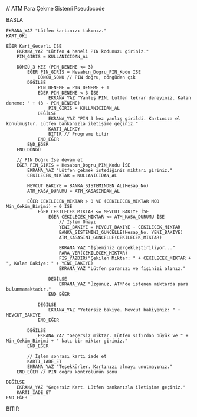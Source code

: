 // ATM Para Çekme Sistemi Pseudocode

BASLA

    EKRANA_YAZ "Lütfen kartınızı takınız."
    KART_OKU

    EĞER Kart_Gecerli İSE
        EKRANA_YAZ "Lütfen 4 haneli PIN kodunuzu giriniz."
        PIN_GIRIS = KULLANICIDAN_AL

        DÖNGÜ 3 KEZ (PIN_DENEME <= 3)
            EĞER PIN_GIRIS = Hesabın_Dogru_PIN_Kodu İSE
                DÖNGÜ_SONU // PIN doğru, döngüden çık
            DEĞİLSE
                PIN_DENEME = PIN_DENEME + 1
                EĞER PIN_DENEME < 3 İSE
                    EKRANA_YAZ "Yanlış PIN. Lütfen tekrar deneyiniz. Kalan deneme: " + (3 - PIN_DENEME)
                    PIN_GIRIS = KULLANICIDAN_AL
                DEĞİLSE
                    EKRANA_YAZ "PIN 3 kez yanlış girildi. Kartınıza el konulmuştur. Lütfen bankanızla iletişime geçiniz."
                    KARTI_ALIKOY
                    BITIR // Programı bitir
                END_EĞER
            END_EĞER
        END_DÖNGÜ

        // PIN Doğru İse devam et
        EĞER PIN_GIRIS = Hesabın_Dogru_PIN_Kodu İSE
            EKRANA_YAZ "Lütfen çekmek istediğiniz miktarı giriniz."
            CEKILECEK_MIKTAR = KULLANICIDAN_AL

            MEVCUT_BAKIYE = BANKA_SISTEMINDEN_AL(Hesap_No)
            ATM_KASA_DURUMU = ATM_KASASINDAN_AL

            EĞER CEKILECEK_MIKTAR > 0 VE (CEKILECEK_MIKTAR MOD Min_Cekim_Birimi) = 0 İSE
                EĞER CEKILECEK_MIKTAR <= MEVCUT_BAKIYE İSE
                    EĞER CEKILECEK_MIKTAR <= ATM_KASA_DURUMU İSE
                        // İşlem Onayı
                        YENI_BAKIYE = MEVCUT_BAKIYE - CEKILECEK_MIKTAR
                        BANKA_SISTEMINI_GUNCELLE(Hesap_No, YENI_BAKIYE)
                        ATM_KASASINI_GUNCELLE(CEKILECEK_MIKTAR)

                        EKRANA_YAZ "İşleminiz gerçekleştiriliyor..."
                        PARA_VER(CEKILECEK_MIKTAR)
                        FIS_YAZDIR("Çekilen Miktar: " + CEKILECEK_MIKTAR + ", Kalan Bakiye: " + YENI_BAKIYE)
                        EKRANA_YAZ "Lütfen paranızı ve fişinizi alınız."
                    
                    DEĞİLSE
                        EKRANA_YAZ "Üzgünüz, ATM'de istenen miktarda para bulunmamaktadır."
                    END_EĞER
                
                DEĞİLSE
                    EKRANA_YAZ "Yetersiz bakiye. Mevcut bakiyeniz: " + MEVCUT_BAKIYE
                END_EĞER
            
            DEĞİLSE
                EKRANA_YAZ "Geçersiz miktar. Lütfen sıfırdan büyük ve " + Min_Cekim_Birimi + " katı bir miktar giriniz."
            END_EĞER

            // İşlem sonrası kartı iade et
            KARTI_IADE_ET
            EKRANA_YAZ "Teşekkürler. Kartınızı almayı unutmayınız."
        END_EĞER // PIN doğru kontrolünün sonu

    DEĞİLSE
        EKRANA_YAZ "Geçersiz Kart. Lütfen bankanızla iletişime geçiniz."
        KARTI_IADE_ET
    END_EĞER

BITIR
